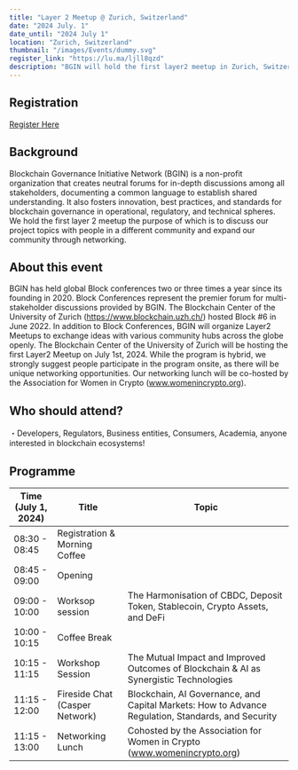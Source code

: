 ```yaml
---
title: "Layer 2 Meetup @ Zurich, Switzerland"
date: "2024 July. 1"
date_until: "2024 July 1"
location: "Zurich, Switzerland"
thumbnail: "/images/Events/dummy.svg"
register_link: "https://lu.ma/ljll8qzd"
description: "BGIN will hold the first layer2 meetup in Zurich, Switzerland."
---
```


## Registration

[Register Here](https://lu.ma/ljll8qzd)

## Background

Blockchain Governance Initiative Network (BGIN) is a non-profit organization that creates neutral forums for in-depth discussions among all stakeholders, documenting a common language to establish shared understanding. It also fosters innovation, best practices, and standards for blockchain governance in operational, regulatory, and technical spheres.
We hold the first layer 2 meetup the purpose of which is to discuss our project topics with people in a different community and expand our community through networking.

## About this event

​BGIN has held global Block conferences two or three times a year since its founding in 2020. Block Conferences represent the premier forum for multi-stakeholder discussions provided by BGIN. The Blockchain Center of the University of Zurich (https://www.blockchain.uzh.ch/) hosted Block #6 in June 2022. In addition to Block Conferences, BGIN will organize Layer2 Meetups to exchange ideas with various community hubs across the globe openly. The Blockchain Center of the University of Zurich will be hosting the first Layer2 Meetup on July 1st, 2024.
While the program is hybrid, we strongly suggest people participate in the program onsite, as there will be unique networking opportunities. Our networking lunch will be co-hosted by the Association for Women in Crypto (www.womenincrypto.org).

## ​Who should attend?

​・Developers, Regulators, Business entities, Consumers, Academia, anyone interested in blockchain ecosystems!

## Programme

| Time (July 1, 2024) | Title                          | Topic                                                                                              |
| ------------------- | ------------------------------ | -------------------------------------------------------------------------------------------------- |
| 08:30 - 08:45       | Registration & Morning Coffee  |                                                                                                    |
| 08:45 - 09:00       | Opening                        |                                                                                                    |
| 09:00 - 10:00       | Worksop session                | The Harmonisation of CBDC, Deposit Token, Stablecoin, Crypto Assets, and DeFi                      |
| 10:00 - 10:15       | Coffee Break                   |                                                                                                    |
| 10:15 - 11:15       | Workshop Session               | The Mutual Impact and Improved Outcomes of Blockchain & AI as Synergistic Technologies             |
| 11:15 - 12:00       | Fireside Chat (Casper Network) | Blockchain, AI Governance, and Capital Markets: How to Advance Regulation, Standards, and Security |
| 11:15 - 13:00       | Networking Lunch               | Cohosted by the Association for Women in Crypto (www.womenincrypto.org)                            |
